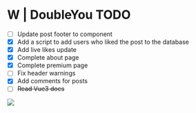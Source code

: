 # W | DoubleYou TODO
- [ ] Update post footer to component
- [x] Add a script to add users who liked the post to the database
- [x] Add live likes update
- [x] Complete about page
- [x] Complete premium page
- [ ] Fix header warnings
- [x] Add comments for posts
- [ ] ~~Read Vue3 docs~~

![](https://i.ibb.co/NVfpHCY/ch9pe0fru0ec1-Custom.png)
